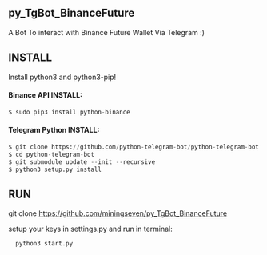 ## py_TgBot_BinanceFuture
A Bot To interact with Binance Future Wallet Via Telegram :)



## INSTALL
Install python3 and python3-pip!

#### Binance API INSTALL:
```python
$ sudo pip3 install python-binance
```
#### Telegram Python INSTALL:
```python
$ git clone https://github.com/python-telegram-bot/python-telegram-bot --recursive
$ cd python-telegram-bot
$ git submodule update --init --recursive
$ python3 setup.py install
```


## RUN
git clone https://github.com/miningseven/py_TgBot_BinanceFuture

setup your keys in settings.py
and run in terminal:
```python
  python3 start.py
```
